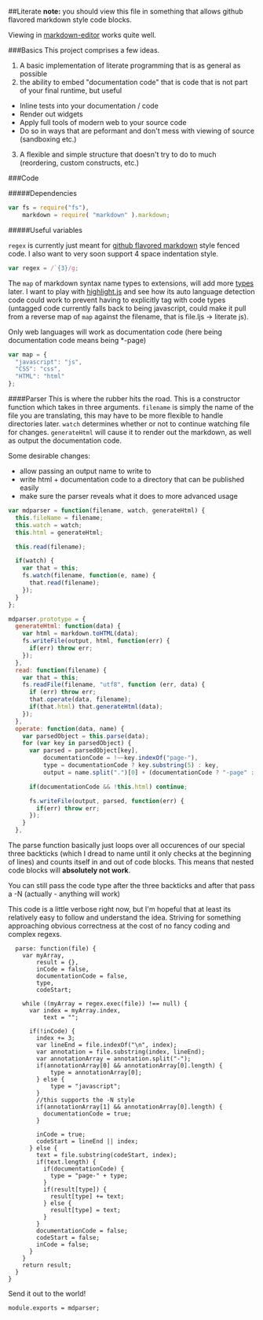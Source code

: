 ##Literate 
__note:__ you should view this file in something that allows github flavored markdown style code blocks.

Viewing in [markdown-editor](http://jbt.github.io/markdown-editor/) works quite well.

###Basics
This project comprises a few ideas.

1. A basic implementation of literate programming that is as general as possible
2. the ability to embed "documentation code" that is code that is not part of your final runtime, but useful
  * Inline tests into your documentation / code
  * Render out widgets
  * Apply full tools of modern web to your source code
  * Do so in ways that are peformant and don't mess with viewing of source (sandboxing etc.)
3. A flexible and simple structure that doesn't try to do to much (reordering, custom constructs, etc.)

###Code

#####Dependencies 

```javascript
var fs = require("fs"),
    markdown = require( "markdown" ).markdown;

```

#####Useful variables

`regex` is currently just meant for [github flavored markdown](https://help.github.com/articles/github-flavored-markdown) style fenced code. I also want to very soon support 4 space indentation style. 

```javascript
var regex = /`{3}/g;
```

The `map` of markdown syntax name types to extensions, will add more [types](https://github.com/github/linguist/blob/master/lib/linguist/languages.yml) later. I want to play with [highlight.js](https://www.npmjs.org/package/highlight) and see how its auto language detection code could work to prevent having to explicitly tag with code types (untagged code currently falls back to being javascript, could make it pull from a reverse map of `map` against the filename, that is file.ljs -> literate js).

Only web languages will work as documentation code (here being documentation code means being *-page)
```javascript
var map = {
  "javascript": "js",
  "CSS": "css",
  "HTML": "html"
};
```

####Parser
This is where the rubber hits the road. This is a constructor function which takes in three arguments. `filename` is simply the name of the file you are translating, this may have to be more flexible to handle directories later. `watch` determines whether or not to continue watching file for changes. `generateHtml` will cause it to render out the markdown, as well as output the documentation code. 

Some desirable changes:

  * allow passing an output name to write to
  * write html + documentation code to a directory that can be published easily
  * make sure the parser reveals what it does to more advanced usage

```javascript
var mdparser = function(filename, watch, generateHtml) {
  this.fileName = filename;
  this.watch = watch;
  this.html = generateHtml;

  this.read(filename);

  if(watch) {
    var that = this;
    fs.watch(filename, function(e, name) {
      that.read(filename);
    });
  } 
};

mdparser.prototype = {
  generateHtml: function(data) {
    var html = markdown.toHTML(data);
    fs.writeFile(output, html, function(err) {
      if(err) throw err;
    });
  },
  read: function(filename) {
    var that = this;
    fs.readFile(filename, "utf8", function (err, data) {
      if (err) throw err;
      that.operate(data, filename);
      if(that.html) that.generateHtml(data);
    });
  },
  operate: function(data, name) {
    var parsedObject = this.parse(data);
    for (var key in parsedObject) {
      var parsed = parsedObject[key],
          documentationCode = !~~key.indexOf("page-"),
          type = documentationCode ? key.substring(5) : key,
          output = name.split(".")[0] + (documentationCode ? "-page" : "") + "." + map[type];

      if(documentationCode && !this.html) continue;

      fs.writeFile(output, parsed, function(err) {
        if(err) throw err;
      });
    }
  },
```

The parse function basically just loops over all occurences of our special three backticks (which I dread to name until it only checks at the beginning of lines) and counts itself in and out of code blocks. This means that nested code blocks will __absolutely not work__. 

You can still pass the code type after the three backticks and after that pass a -N (actually - anything will work)

This code is a little verbose right now, but I'm hopeful that at least its relatively easy to follow and understand the idea. Striving for something approaching obvious correctness at the cost of no fancy coding and complex regexs.

```
  parse: function(file) {
    var myArray,
        result = {},
        inCode = false,
        documentationCode = false,
        type,
        codeStart;

    while ((myArray = regex.exec(file)) !== null) {
      var index = myArray.index,
          text = "";

      if(!inCode) {
        index += 3;
        var lineEnd = file.indexOf("\n", index);
        var annotation = file.substring(index, lineEnd);
        var annotationArray = annotation.split("-");
        if(annotationArray[0] && annotationArray[0].length) {
          	type = annotationArray[0];
        } else {
        	type = "javascript";
        }
        //this supports the -N style
        if(annotationArray[1] && annotationArray[0].length) {
          documentationCode = true;
        }

        inCode = true;
        codeStart = lineEnd || index;
      } else {
        text = file.substring(codeStart, index);
        if(text.length) {
          if(documentationCode) {
            type = "page-" + type;
          }
          if(result[type]) {
            result[type] += text;
          } else {
            result[type] = text;
          }
        }
        documentationCode = false;
        codeStart = false;
        inCode = false;
      }
    }
    return result;
  }
}
```
Send it out to the world!

```
module.exports = mdparser;
```

